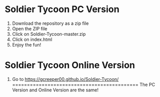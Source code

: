 # Soldier Tycoon PC Version
1. Download the repository as a zip file 
2. Open the ZIP file
3. Click on Soldier-Tycoon-master.zip
4. Click on index.html
5. Enjoy the fun!

# Soldier Tycoon Online Version
1. Go to https://gcreeper00.github.io/Soldier-Tycoon/
===========================================
The PC Version and Online Version are the same!
